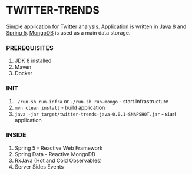 
# TWITTER-TRENDS
Simple application for Twitter analysis. Application is written in [Java 8](https://www.java.com/) and [Spring 5](https://spring.io/). [MongoDB](https://www.mongodb.com/) is used as a main data storage.

### PREREQUISITES
1. JDK 8 installed
2. Maven
3. Docker 

### INIT
1. `./run.sh run-infra` or `./run.sh run-mongo` - start infrastructure 
2. `mvn clean install` - build application 
3. `java -jar target/twitter-trends-java-0.0.1-SNAPSHOT.jar` - start application 

### INSIDE
1. Spring 5 - Reactive Web Framework
2. Spring Data - Reactive MongoDB
3. RxJava (Hot and Cold Observables)
4. Server Sides Events